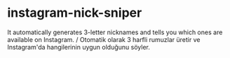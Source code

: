 # instagram-nick-sniper
It automatically generates 3-letter nicknames and tells you which ones are available on Instagram. /  Otomatik olarak 3 harfli rumuzlar üretir ve Instagram'da hangilerinin uygun olduğunu söyler.
